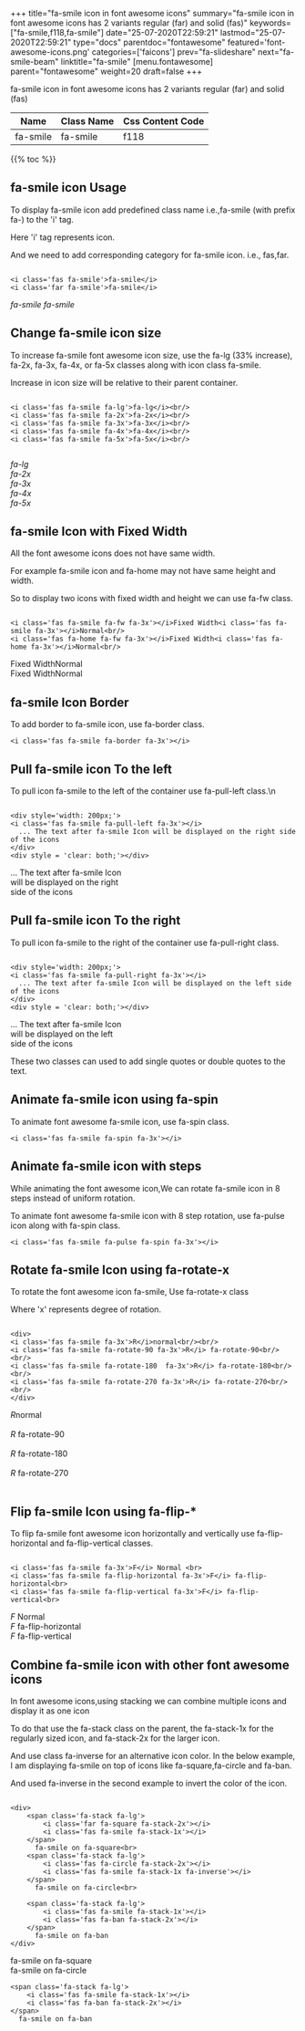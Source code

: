 +++
title="fa-smile icon in font awesome icons"
summary="fa-smile icon in font awesome icons has 2 variants regular (far) and solid (fas)"
keywords=["fa-smile,f118,fa-smile"]
date="25-07-2020T22:59:21"
lastmod="25-07-2020T22:59:21"
type="docs"
parentdoc="fontawesome"
featured='font-awesome-icons.png'
categories=['faicons']
prev="fa-slideshare"
next="fa-smile-beam"
linktitle="fa-smile"
[menu.fontawesome]
parent="fontawesome"
weight=20
draft=false
+++


fa-smile icon in font awesome icons has 2 variants regular (far) and solid (fas)

<div class='table-responsive'><table class='table'><thead><tr><th>Name</th><th>Class Name</th><th>Css Content Code</th></tr></thead><tbody><tr><td>fa-smile</td><td>fa-smile</td><td>f118</td></tr></tbody></table></div>


{{% toc %}}


## fa-smile icon Usage

To display fa-smile icon add predefined class name i.e.,fa-smile (with prefix fa-) to the 'i' tag.

Here 'i' tag represents icon.

And we need to add corresponding category for fa-smile icon. i.e., fas,far.


```

<i class='fas fa-smile'>fa-smile</i>
<i class='far fa-smile'>fa-smile</i>
```

<i class='fas fa-smile'>fa-smile</i>
<i class='far fa-smile'>fa-smile</i>




## Change fa-smile icon size
To increase fa-smile font awesome icon size, use the fa-lg (33% increase), fa-2x, fa-3x, fa-4x, or fa-5x classes along with icon class fa-smile.

Increase in icon size will be relative to their parent container. 

```

<i class='fas fa-smile fa-lg'>fa-lg</i><br/>
<i class='fas fa-smile fa-2x'>fa-2x</i><br/>
<i class='fas fa-smile fa-3x'>fa-3x</i><br/>
<i class='fas fa-smile fa-4x'>fa-4x</i><br/>
<i class='fas fa-smile fa-5x'>fa-5x</i><br/>
            
```

<i class='fas fa-smile fa-lg'>fa-lg</i><br/>
<i class='fas fa-smile fa-2x'>fa-2x</i><br/>
<i class='fas fa-smile fa-3x'>fa-3x</i><br/>
<i class='fas fa-smile fa-4x'>fa-4x</i><br/>
<i class='fas fa-smile fa-5x'>fa-5x</i><br/>
            



## fa-smile Icon with Fixed Width 

All the font awesome icons does not have same width.

For example fa-smile icon and fa-home may not have same height and width.

So to display two icons with fixed width and height we can use fa-fw class.


```

<i class='fas fa-smile fa-fw fa-3x'></i>Fixed Width<i class='fas fa-smile fa-3x'></i>Normal<br/>
<i class='fas fa-home fa-fw fa-3x'></i>Fixed Width<i class='fas fa-home fa-3x'></i>Normal<br/>
```

<i class='fas fa-smile fa-fw fa-3x'></i>Fixed Width<i class='fas fa-smile fa-3x'></i>Normal<br/>
<i class='fas fa-home fa-fw fa-3x'></i>Fixed Width<i class='fas fa-home fa-3x'></i>Normal<br/>



## fa-smile Icon Border 

To add border to fa-smile icon, use fa-border class.


```
<i class='fas fa-smile fa-border fa-3x'></i>

```
<i class='fas fa-smile fa-border fa-3x'></i>





## Pull fa-smile icon To the left

To pull icon fa-smile to the left of the container use fa-pull-left class.\n

```

<div style='width: 200px;'>
<i class='fas fa-smile fa-pull-left fa-3x'></i>
  ... The text after fa-smile Icon will be displayed on the right side of the icons
</div>
<div style = 'clear: both;'></div>
```

<div style='width: 200px;'>
<i class='fas fa-smile fa-pull-left fa-3x'></i>
  ... The text after fa-smile Icon will be displayed on the right side of the icons
</div>
<div style = 'clear: both;'></div>




## Pull fa-smile icon To the right
To pull icon fa-smile to the right of the container use fa-pull-right class.

```

<div style='width: 200px;'>
<i class='fas fa-smile fa-pull-right fa-3x'></i>
  ... The text after fa-smile Icon will be displayed on the left side of the icons
</div>
<div style = 'clear: both;'></div>
```

<div style='width: 200px;'>
<i class='fas fa-smile fa-pull-right fa-3x'></i>
  ... The text after fa-smile Icon will be displayed on the left side of the icons
</div>
<div style = 'clear: both;'></div>

These two classes can used to add single quotes or double quotes to the text.


## Animate fa-smile icon using fa-spin
To animate font awesome fa-smile icon, use fa-spin class.

```
<i class='fas fa-smile fa-spin fa-3x'></i>
```
<i class='fas fa-smile fa-spin fa-3x'></i>




## Animate fa-smile icon with steps
While animating the font awesome icon,We can rotate fa-smile icon in 8 steps instead of uniform rotation.

To animate font awesome fa-smile icon with 8 step rotation, use fa-pulse icon along with fa-spin class.


```
<i class='fas fa-smile fa-pulse fa-spin fa-3x'></i>

```
<i class='fas fa-smile fa-pulse fa-spin fa-3x'></i>





## Rotate fa-smile Icon using fa-rotate-x
To rotate the font awesome icon fa-smile, Use fa-rotate-x class

Where 'x' represents degree of rotation.


```

<div>
<i class='fas fa-smile fa-3x'>R</i>normal<br/><br/>
<i class='fas fa-smile fa-rotate-90 fa-3x'>R</i> fa-rotate-90<br/><br/> 
<i class='fas fa-smile fa-rotate-180  fa-3x'>R</i> fa-rotate-180<br/><br/> 
<i class='fas fa-smile fa-rotate-270 fa-3x'>R</i> fa-rotate-270<br/><br/>
</div>
```

<div>
<i class='fas fa-smile fa-3x'>R</i>normal<br/><br/>
<i class='fas fa-smile fa-rotate-90 fa-3x'>R</i> fa-rotate-90<br/><br/> 
<i class='fas fa-smile fa-rotate-180  fa-3x'>R</i> fa-rotate-180<br/><br/> 
<i class='fas fa-smile fa-rotate-270 fa-3x'>R</i> fa-rotate-270<br/><br/>
</div>




## Flip fa-smile Icon using fa-flip-*
To flip fa-smile font awesome icon horizontally and vertically use fa-flip-horizontal and fa-flip-vertical classes. 

```

<i class='fas fa-smile fa-3x'>F</i> Normal <br>
<i class='fas fa-smile fa-flip-horizontal fa-3x'>F</i> fa-flip-horizontal<br>
<i class='fas fa-smile fa-flip-vertical fa-3x'>F</i> fa-flip-vertical<br>
```

<i class='fas fa-smile fa-3x'>F</i> Normal <br>
<i class='fas fa-smile fa-flip-horizontal fa-3x'>F</i> fa-flip-horizontal<br>
<i class='fas fa-smile fa-flip-vertical fa-3x'>F</i> fa-flip-vertical<br>




## Combine fa-smile icon with other font awesome icons
In font awesome icons,using stacking we can combine multiple icons and display it as one icon 

To do that use the fa-stack class on the parent, the fa-stack-1x for the regularly sized icon, and fa-stack-2x for the larger icon.

And use class fa-inverse for an alternative icon color. 
In the below example, I am displaying fa-smile on top of icons like fa-square,fa-circle and fa-ban.

And used fa-inverse in the second example to invert the color of the icon.

```

<div>
    <span class='fa-stack fa-lg'>
        <i class='far fa-square fa-stack-2x'></i>
        <i class='fas fa-smile fa-stack-1x'></i>
    </span>
      fa-smile on fa-square<br>
    <span class='fa-stack fa-lg'>
        <i class='fas fa-circle fa-stack-2x'></i>
        <i class='fas fa-smile fa-stack-1x fa-inverse'></i>
    </span>
      fa-smile on fa-circle<br>

    <span class='fa-stack fa-lg'>
        <i class='fas fa-smile fa-stack-1x'></i>
        <i class='fas fa-ban fa-stack-2x'></i>
    </span>
      fa-smile on fa-ban
</div>
```

<div>
    <span class='fa-stack fa-lg'>
        <i class='far fa-square fa-stack-2x'></i>
        <i class='fas fa-smile fa-stack-1x'></i>
    </span>
      fa-smile on fa-square<br>
    <span class='fa-stack fa-lg'>
        <i class='fas fa-circle fa-stack-2x'></i>
        <i class='fas fa-smile fa-stack-1x fa-inverse'></i>
    </span>
      fa-smile on fa-circle<br>

    <span class='fa-stack fa-lg'>
        <i class='fas fa-smile fa-stack-1x'></i>
        <i class='fas fa-ban fa-stack-2x'></i>
    </span>
      fa-smile on fa-ban
</div>






